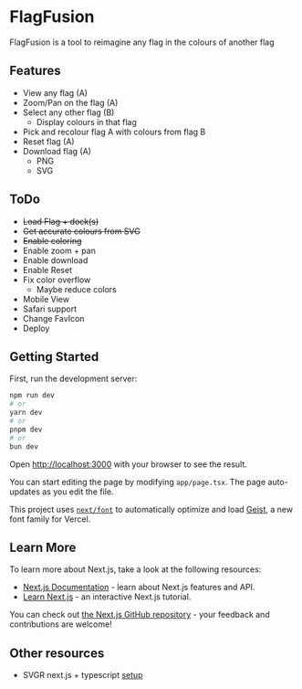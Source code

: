 # FlagFusion
FlagFusion is a tool to reimagine any flag in the colours of another flag


## Features

- View any flag (A)
- Zoom/Pan on the flag (A)
- Select any other flag (B)  
   - Display colours in that flag
- Pick and recolour flag A with colours from flag B
- Reset flag (A)
- Download flag (A)
  - PNG
  - SVG

## ToDo

- ~~Load Flag + dock(s)~~
- ~~Get accurate colours from SVG~~
- ~~Enable coloring~~
- Enable zoom + pan
- Enable download
- Enable Reset
- Fix color overflow
  - Maybe reduce colors
- Mobile View
- Safari support
- Change FavIcon
- Deploy

## Getting Started

First, run the development server:

```bash
npm run dev
# or
yarn dev
# or
pnpm dev
# or
bun dev
```

Open [http://localhost:3000](http://localhost:3000) with your browser to see the result.

You can start editing the page by modifying `app/page.tsx`. The page auto-updates as you edit the file.

This project uses [`next/font`](https://nextjs.org/docs/app/building-your-application/optimizing/fonts) to automatically optimize and load [Geist](https://vercel.com/font), a new font family for Vercel.

## Learn More

To learn more about Next.js, take a look at the following resources:

- [Next.js Documentation](https://nextjs.org/docs) - learn about Next.js features and API.
- [Learn Next.js](https://nextjs.org/learn) - an interactive Next.js tutorial.

You can check out [the Next.js GitHub repository](https://github.com/vercel/next.js) - your feedback and contributions are welcome!

## Other resources

- SVGR next.js + typescript [setup](https://react-svgr.com/docs/next/)
